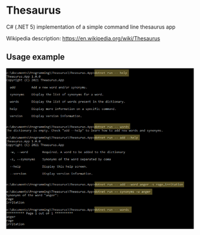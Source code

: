 # Thesaurus

C# (.NET 5) implementation of a simple command line thesaurus app

Wikipedia description: https://en.wikipedia.org/wiki/Thesaurus

## Usage example

![Usage example](usage_example.png)

